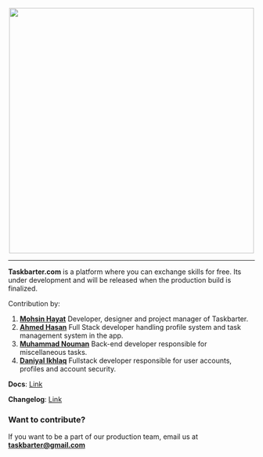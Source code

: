 <p align="center">
<img src='https://taskbarter.github.io/inc/logo.png' width='500px' style='text-align: center'>
</p>


***

**Taskbarter.com** is a platform where you can exchange skills for free. Its under development and will be released when the production build is finalized.

Contribution by:
1. **[Mohsin Hayat](https://github.com/mohsinht)**
Developer, designer and project manager of Taskbarter.
2. **[Ahmed Hasan](https://github.com/ahmadx16)**
Full Stack developer handling profile system and task management system in the app.
3. **[Muhammad Nouman](https://github.com/Muhammad1Nouman)**
Back-end developer responsible for miscellaneous tasks.
4. **[Daniyal Ikhlaq](https://github.com/IMDaniyal)**
Fullstack developer responsible for user accounts, profiles and account security.

**Docs**: [Link](https://docs.taskbarter.com/)

**Changelog**: [Link](https://docs.taskbarter.com/about-release/changelog)

### Want to contribute?
If you want to be a part of our production team, email us at **taskbarter@gmail.com**
